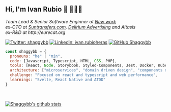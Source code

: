 <h2> Hi, I'm Ivan Rubio 👋 👨🏼‍💻</h2>
<p>
  <em>Team Lead & Senior Software Enginner at <a href="http://www.xing.com">New work</a>
  <br />
  ex-CTO at <a href="https://www.suntransfers.com">Suntransfers.com</a>, <a href="https://www.delirium.es/es">Delirium Advertising</a> and Altasis 
  <br />
  ex-R&D at http://eurecat.org
</em></p>

[![Twitter: shaggybb](https://img.shields.io/twitter/follow/shaggyburton?style=social)](https://twitter.com/shaggyburton)
[![Linkedin: ivan.rubioheras](https://img.shields.io/badge/-ivanrubioheras-blue?style=flat-square&logo=Linkedin&logoColor=white&link=https://www.linkedin.com/in/ivanrubioheras/)](https://www.linkedin.com/in/ivanrubioheras/)
[![GitHub Shaggybb](https://img.shields.io/github/followers/shaggybb?label=follow&style=social)](https://github.com/shaggybb)

```javascript
const shaggybb = {
  pronouns: "he" | "min",
  code: [Javascript, Typescript, HTML, CSS, PHP],
  tools: [React, Node, Storybook, Styled-Components, Jest, Docker, Kubernetes, Symfony, Yii],
  architecture: ["microservices", "domain driven design", "components driven design"],
  challenge: "Focused on react and typescript and web performance",
  learnings: "Svelte, React Native and ATDD"
}
```

<br/>

[![Shaggybb's github stats](https://github-readme-stats.vercel.app/api?username=shaggybb)](https://github.com/anuraghazra/github-readme-stats)

<!--
**shaggybb/shaggybb** is a ✨ _special_ ✨ repository because its `README.md` (this file) appears on your GitHub profile.

Here are some ideas to get you started:

- 🔭 I’m currently working on ...
- 🌱 I’m currently learning ...
- 👯 I’m looking to collaborate on ...
- 🤔 I’m looking for help with ...
- 💬 Ask me about ...
- 📫 How to reach me: ...
- 😄 Pronouns: ...
- ⚡ Fun fact: ...
-->
